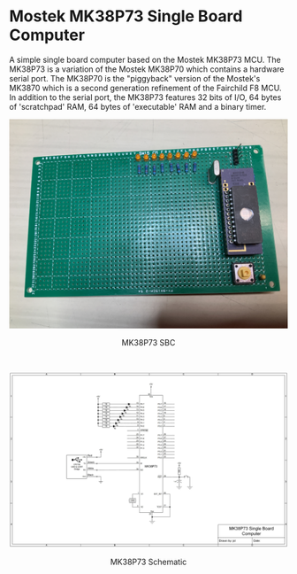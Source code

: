# Mostek MK38P73 Single Board Computer
A simple single board computer based on the Mostek MK38P73 MCU. The MK38P73 is a variation of the Mostek MK38P70 which contains a hardware serial port. The MK38P70 is the "piggyback" version of the Mostek's MK3870 which is a second generation refinement of the Fairchild F8 MCU. In addition to the serial port, the MK38P73 features 32 bits of I/O, 64 bytes of 'scratchpad' RAM, 64 bytes of 'executable' RAM and a binary timer.
<p align="center"><img src="/images/MK38P73 SBC Photo.JPG"/>
<p align="center">MK38P73 SBC</p><br>
<p align="center"><img src="/images/MK38P73 SBC.jpg"/>
<p align="center">MK38P73 Schematic</p><br>
